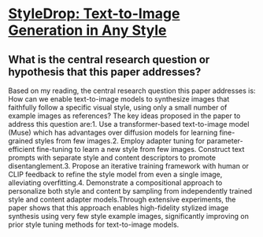 # [StyleDrop: Text-to-Image Generation in Any Style](https://arxiv.org/abs/2306.00983)

## What is the central research question or hypothesis that this paper addresses?

Based on my reading, the central research question this paper addresses is: How can we enable text-to-image models to synthesize images that faithfully follow a specific visual style, using only a small number of example images as references? The key ideas proposed in the paper to address this question are:1. Use a transformer-based text-to-image model (Muse) which has advantages over diffusion models for learning fine-grained styles from few images.2. Employ adapter tuning for parameter-efficient fine-tuning to learn a new style from few images. Construct text prompts with separate style and content descriptors to promote disentanglement.3. Propose an iterative training framework with human or CLIP feedback to refine the style model from even a single image, alleviating overfitting.4. Demonstrate a compositional approach to personalize both style and content by sampling from independently trained style and content adapter models.Through extensive experiments, the paper shows that this approach enables high-fidelity stylized image synthesis using very few style example images, significantly improving on prior style tuning methods for text-to-image models.
